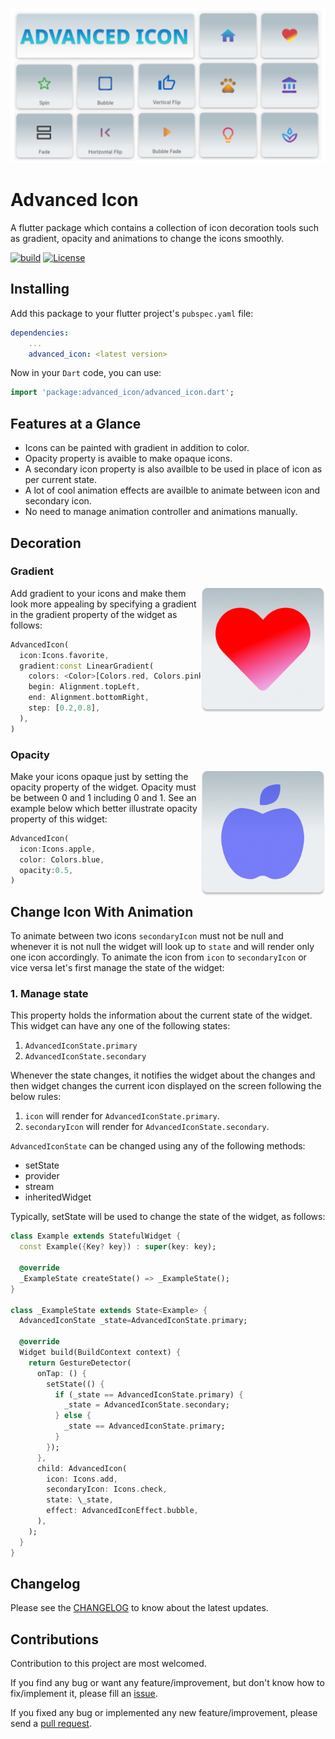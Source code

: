 <p align="center"><img src="https://github.com/ankitmishradev/advanced-icon/blob/main/display/banner.png?raw=true"/></p>

<h1>Advanced Icon</h1>

<p>A flutter package which contains a collection of icon decoration tools such as gradient, opacity and animations to change the icons smoothly.</p>

[![build](https://github.com/ankitmishradev/advanced-icon/actions/workflows/main.yml/badge.svg)](https://github.com/ankitmishradev/advanced-icon/actions/workflows/main.yml)
[![License](https://img.shields.io/github/license/ankitmishradev/advanced-icon)](https://opensource.org/licenses/MIT)

## Installing

Add this package to your flutter project's `pubspec.yaml` file:

```yaml
dependencies:
    ...
    advanced_icon: <latest version>
```

Now in your `Dart` code, you can use:

```dart
import 'package:advanced_icon/advanced_icon.dart';
```

## Features at a Glance

- Icons can be painted with gradient in addition to color.
- Opacity property is avaible to make opaque icons.
- A secondary icon property is also availble to be used in place of icon as per current state.
- A lot of cool animation effects are availble to animate between icon and secondary icon.
- No need to manage animation controller and animations manually.

## Decoration

### Gradient

<img src='https://github.com/ankitmishradev/advanced-icon/blob/main/display/gradient_demo.png?raw=true' align = "right" height = "200px" width="200px">
Add gradient to your icons and make them look more appealing by specifying a gradient in the gradient property of the widget as follows:

```dart
AdvancedIcon(
  icon:Icons.favorite,
  gradient:const LinearGradient(
    colors: <Color>[Colors.red, Colors.pink],
    begin: Alignment.topLeft,
    end: Alignment.bottomRight,
    step: [0.2,0.8],
  ),
)
```

### Opacity

<img src='https://github.com/ankitmishradev/advanced-icon/blob/main/display/opacity_demo.png?raw=true' align = "right" height = "200px" width="200px">
Make your icons opaque just by setting the opacity property of the widget. Opacity must be between 0 and 1 including 0 and 1. See an example below which better illustrate opacity property of this widget:

```dart
AdvancedIcon(
  icon:Icons.apple,
  color: Colors.blue,
  opacity:0.5,
)
```

## Change Icon With Animation

To animate between two icons `secondaryIcon` must not be null and whenever it is not null the widget will look up to `state` and will render only one icon accordingly. To animate the icon from `icon` to `secondaryIcon` or vice versa let's first manage the state of the widget:

### 1. Manage state

This property holds the information about the current state of the widget. This widget can have any one of the following states:

1. `AdvancedIconState.primary`
2. `AdvancedIconState.secondary`

Whenever the state changes, it notifies the widget about the changes and then widget changes the current icon displayed on the screen following the below rules:

1. `icon` will render for `AdvancedIconState.primary`.
2. `secondaryIcon` will render for `AdvancedIconState.secondary`.

`AdvancedIconState` can be changed using any of the following methods:

- setState
- provider
- stream
- inheritedWidget

Typically, setState will be used to change the state of the widget, as follows:

```dart
class Example extends StatefulWidget {
  const Example({Key? key}) : super(key: key);

  @override
  _ExampleState createState() => _ExampleState();
}

class _ExampleState extends State<Example> {
  AdvancedIconState _state=AdvancedIconState.primary;

  @override
  Widget build(BuildContext context) {
    return GestureDetector(
      onTap: () {
        setState(() {
          if (_state == AdvancedIconState.primary) {
            _state = AdvancedIconState.secondary;
          } else {
            _state == AdvancedIconState.primary;
          }
        });
      },
      child: AdvancedIcon(
        icon: Icons.add,
        secondaryIcon: Icons.check,
        state: \_state,
        effect: AdvancedIconEffect.bubble,
      ),
    );
  }
}

```

## Changelog

Please see the [CHANGELOG](https://github.com/ankitmishradev/advanced-icon/blob/main/CHANGELOG.md) to know about the latest updates.

## Contributions

Contribution to this project are most welcomed.

If you find any bug or want any feature/improvement, but don't know how to fix/implement it, please fill an [issue](https://github.com/ankitmishradev/advanced-icon/issues).

If you fixed any bug or implemented any new feature/improvement, please send a [pull request](https://github.com/ankitmishradev/advanced-icon/pulls).
